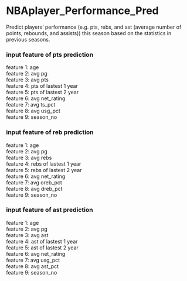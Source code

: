 # NBAplayer_Performance_Pred
Predict players’ performance (e.g. pts, rebs, and ast (average number of points,  rebounds, and assists)) this season based on the statistics in previous seasons.

### input feature of pts prediction
feature 1: age    
feature 2: avg pg  
feature 3: avg pts  
feature 4: pts of lastest 1 year  
feature 5: pts of lastest 2 year  
feature 6: avg net_rating  
feature 7: avg ts_pct  
feature 8: avg usg_pct  
feature 9: season_no

### input feature of reb prediction
feature 1: age    
feature 2: avg pg  
feature 3: avg rebs  
feature 4: rebs of lastest 1 year  
feature 5: rebs of lastest 2 year  
feature 6: avg net_rating  
feature 7: avg oreb_pct  
feature 8: avg dreb_pct  
feature 9: season_no

### input feature of ast prediction
feature 1: age    
feature 2: avg pg  
feature 3: avg ast  
feature 4: ast of lastest 1 year  
feature 5: ast of lastest 2 year  
feature 6: avg net_rating  
feature 7: avg usg_pct  
feature 8: avg ast_pct  
feature 9: season_no
